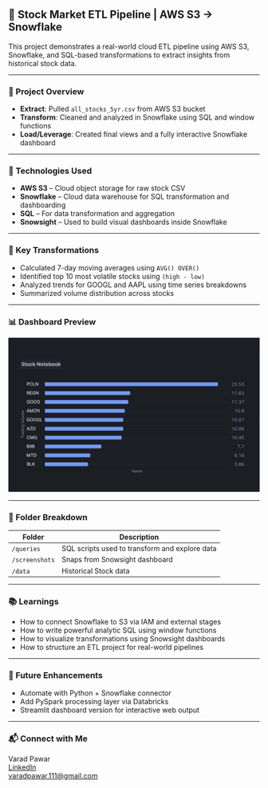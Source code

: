 ## 🚀 Stock Market ETL Pipeline | AWS S3 → Snowflake

This project demonstrates a real-world cloud ETL pipeline using AWS S3, Snowflake, and SQL-based transformations to extract insights from historical stock data.

---

### 📌 Project Overview

- **Extract**: Pulled `all_stocks_5yr.csv` from AWS S3 bucket  
- **Transform**: Cleaned and analyzed in Snowflake using SQL and window functions  
- **Load/Leverage**: Created final views and a fully interactive Snowflake dashboard

---

### 🔧 Technologies Used

- **AWS S3** – Cloud object storage for raw stock CSV  
- **Snowflake** – Cloud data warehouse for SQL transformation and dashboarding  
- **SQL** – For data transformation and aggregation  
- **Snowsight** – Used to build visual dashboards inside Snowflake

---

### 🧠 Key Transformations

- Calculated 7-day moving averages using `AVG() OVER()`  
- Identified top 10 most volatile stocks using `(high - low)`  
- Analyzed trends for GOOGL and AAPL using time series breakdowns  
- Summarized volume distribution across stocks

---

### 📊 Dashboard Preview

![Dashboard Sample](Screenshots/Average_Volatility.png)

---

### 📁 Folder Breakdown

| Folder         | Description                                      |
|----------------|--------------------------------------------------|
| `/queries`     | SQL scripts used to transform and explore data   |
| `/screenshots` | Snaps from Snowsight dashboard                   |
| `/data`        | Historical Stock data      |

---

### 📚 Learnings

- How to connect Snowflake to S3 via IAM and external stages  
- How to write powerful analytic SQL using window functions  
- How to visualize transformations using Snowsight dashboards  
- How to structure an ETL project for real-world pipelines

---

### 🚀 Future Enhancements

- Automate with Python + Snowflake connector  
- Add PySpark processing layer via Databricks  
- Streamlit dashboard version for interactive web output

---

### 📬 Connect with Me

Varad Pawar  
[LinkedIn](https://www.linkedin.com/in/varadpawar)  
varadpawar.111@gmail.com
